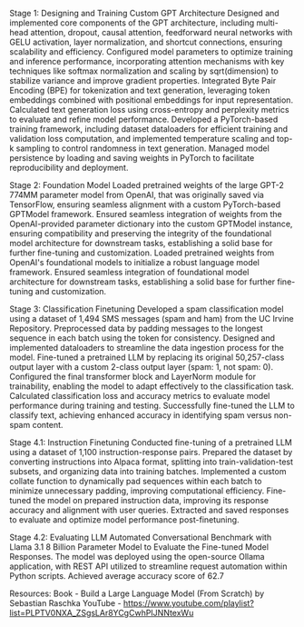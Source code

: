 Stage 1: Designing and Training Custom GPT Architecture
Designed and implemented core components of the GPT architecture, including multi-head attention, dropout, causal attention, feedforward neural networks with GELU activation, layer normalization, and shortcut connections, ensuring scalability and efficiency. 
Configured model parameters to optimize training and inference performance, incorporating attention mechanisms with key techniques like softmax normalization and scaling by sqrt(dimension) to stabilize variance and improve gradient properties. 
Integrated Byte Pair Encoding (BPE) for tokenization and text generation, leveraging token embeddings combined with positional embeddings for input representation. 
Calculated text generation loss using cross-entropy and perplexity metrics to evaluate and refine model performance. 
Developed a PyTorch-based training framework, including dataset dataloaders for efficient training and validation loss computation, and implemented temperature scaling and top-k sampling to control randomness in text generation. 
Managed model persistence by loading and saving weights in PyTorch to facilitate reproducibility and deployment.

Stage 2: Foundation Model
Loaded pretrained weights of the large GPT-2 774MM parameter model from OpenAI, that was originally saved via TensorFlow, ensuring seamless alignment with a custom PyTorch-based GPTModel framework. 
Ensured seamless integration of weights from the OpenAI-provided parameter dictionary into the custom GPTModel instance, ensuring compatibility and preserving the integrity of the foundational model architecture  for downstream tasks, establishing a solid base for further fine-tuning and customization. 
Loaded pretrained weights from OpenAI's foundational models to initialize a robust language model framework.
Ensured seamless integration of foundational model architecture for downstream tasks, establishing a solid base for further fine-tuning and customization.

Stage 3: Classification Finetuning
Developed a spam classification model using a dataset of 1,494 SMS messages (spam and ham) from the UC Irvine Repository. 
Preprocessed data by padding messages to the longest sequence in each batch using the <endoftext> token for consistency. 
Designed and implemented dataloaders to streamline the data ingestion process for the model.
Fine-tuned a pretrained LLM by replacing its original 50,257-class output layer with a custom 2-class output layer (spam: 1, not spam: 0). 
Configured the final transformer block and LayerNorm module for trainability, enabling the model to adapt effectively to the classification task. 
Calculated classification loss and accuracy metrics to evaluate model performance during training and testing. 
Successfully fine-tuned the LLM to classify text, achieving enhanced accuracy in identifying spam versus non-spam content.

Stage 4.1: Instruction Finetuning
Conducted fine-tuning of a pretrained LLM using a dataset of 1,100 instruction-response pairs.
Prepared the dataset by converting instructions into Alpaca format, splitting into train-validation-test subsets, and organizing data into training batches. 
Implemented a custom collate function to dynamically pad sequences within each batch to minimize unnecessary padding, improving computational efficiency. 
Fine-tuned the model on prepared instruction data, improving its response accuracy and alignment with user queries.
Extracted and saved responses to evaluate and optimize model performance post-finetuning.

Stage 4.2: Evaluating LLM
Automated Conversational Benchmark with Llama 3.1 8 Billion Parameter Model to Evaluate the Fine-tuned Model Responses.
The model was deployed using the open-source Ollama application, with REST API utilized to streamline request automation within Python scripts.
Achieved average accuracy score of 62.7

Resources:
Book - Build a Large Language Model (From Scratch) by Sebastian Raschka
YouTube - https://www.youtube.com/playlist?list=PLPTV0NXA_ZSgsLAr8YCgCwhPIJNNtexWu

